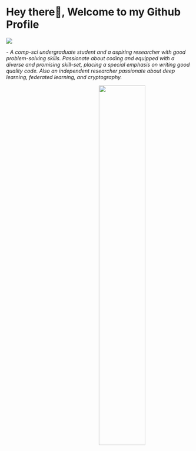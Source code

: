 # Hey there👋, Welcome to my Github Profile

<img src="https://readme-typing-svg.herokuapp.com?font=Architects+Daughter&color=500b92&size=25&center=false&lines=hey!+its+Nishat+Tasnin;ML+Engineer+web+developer...;Independent+Researcher...;Backend+Engineer+Data+Specialist...;.."/>


 <p>- <i>A comp-sci undergraduate student and a aspiring researcher with good problem-solving skills. Passionate about coding and equipped with a diverse and promising skill-set, placing a special emphasis on writing good quality code. Also an independent researcher passionate about deep learning, federated learning, and cryptography.</i></p>


<img src="https://user-images.githubusercontent.com/89788120/167628634-549d2bdd-609e-4275-85af-1e1974da64ca.gif" width="50%" align="right" />
